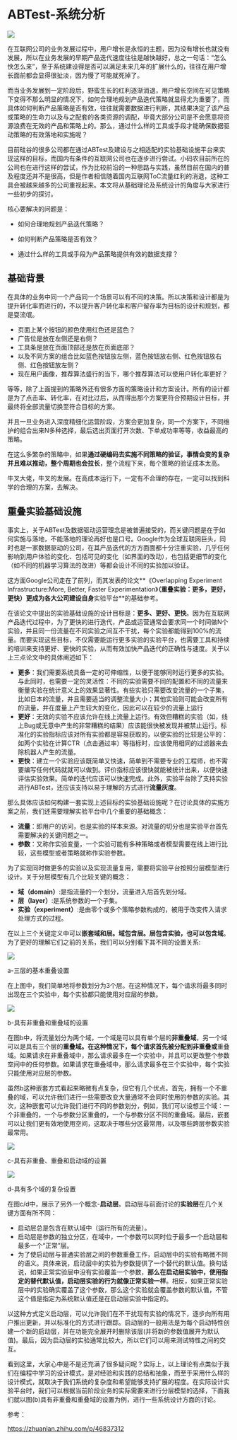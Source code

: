# ABTest-系统分析

![](https://gitee.com/lidaming/assets/raw/master/abtest/abtest_compare.jfif)

在互联网公司的业务发展过程中，用户增长是永恒的主题，因为没有增长也就没有发展，所以在业务发展的早期产品迭代速度往往是越快越好，总之一句话：“怎么快怎么来”，至于系统建设得是否可以满足未来几年的扩展什么的，往往在用户增长面前都会显得很扯淡，因为慢了可能就死掉了。

而当业务发展到一定阶段后，野蛮生长的红利逐渐消退，用户增长空间在可见策略下变得不那么明显的情况下，如何合理地规划产品迭代策略就显得尤为重要了，而具体如何判断产品策略是否有效，往往就需要数据进行判断，其结果决定了该产品或策略的生命力以及与之配套的各类资源的调配，毕竟大部分公司是不会愿意将资源浪费在无效的产品和策略上的。那么，通过什么样的工具或手段才能确保数据驱动策略的有效落地和实施呢？

目前硅谷的很多公司都在通过ABTest及建设与之相适配的实验基础设施平台来实现这样的目标，而国内有条件的互联网公司也在逐步进行尝试。小码农目前所在的公司也在进行这样的尝试，作为比较前沿的一种思路与实践，虽然目前在国内的普及程度还并不是很高，但是作者相信随着国内互联网ToC流量红利的消退，这种工具会被越来越多的公司重视起来。本文将从基础理论及系统设计的角度与大家进行一些初步的探讨。

核心要解决的问题是：

- 如何合理地规划产品迭代策略？

- 如何判断产品策略是否有效？

- 通过什么样的工具或手段为产品策略提供有效的数据支撑？

  

## 基础背景

在具体的业务中同一个产品同一个场景可以有不同的决策。所以决策和设计都是为提升转化率而进行的，不以提升客户转化率和客户留存率为目标的设计和规划，都是耍流氓。

- 页面上某个按钮的颜色使用红色还是蓝色？
- 广告位是放在左侧还是右侧？
- 工具条是放在页面顶部还是放在页面底部？
- 以及不同方案的组合比如蓝色按钮放左侧，蓝色按钮放右侧、红色按钮放右侧、红色按钮放左侧？
- 现在用户画像，推荐算法盛行的当下，哪个推荐算法可以使用户转化率更好？

等等，除了上面提到的策略外还有很多方面的策略设计和方案设计。所有的设计都是为了点击率、转化率，在对比过后，从而得出那个方案更符合预期设计目标，并最终将全部流量切换至符合目标的方案。

并且一旦业务进入深度精细化运营阶段，方案会更加复杂，同一个方案下，不同维护的组合出来N多种选择，最后选出页面打开次数、下单成功率等等，收益最高的策略。

在这么多繁杂的策略中，如果**通过硬编码去实施不同策略的验证，事情会变的复杂并且难以推动，整个周期也会拉长**，整个流程下来，每个策略的验证成本太高。

牛叉大佬，牛叉的发展。在高成本运行下，一定有不合理的存在，一定可以找到科学的合理的方案，去解决。

## 重叠实验基础设施

事实上，关于ABTest及数据驱动运营理念是被普遍接受的，而关键问题是在于如何实施与落地，不能落地的理论再好也是口号。Google作为全球互联网巨头，同时也是一家数据驱动的公司，在其产品迭代的方方面面都十分注重实验，几乎任何影响到用户体验的变化、包括可见的变化（如界面的改动），也包括更细节的变化（如不同的机器学习算法的改进）等都会设计不同的实验加以验证。

这方面Google公司走在了前列，而其发表的论文**《Overlapping Experiment Infrastructure:More, Better, Faster Experimentation》**（重叠实验：更多，更好，更快）更成为各大公司建设自身**实验平台**的基础参考。

在该论文中提出的实验基础设施的设计目标是：**更多、更好、更快**。因为在互联网产品迭代过程中，为了更快的进行迭代，产品或运营通常会要求同一个时间做N个实验，并且同一份流量在不同实验之间互不干扰，每个实验都能得到100%的流量。而要实现这些目标，不仅需要能运行更多实验的实验平台，也需要工具和持续的培训来支持更好、更快的实验，从而有效加快产品迭代的正确性与速度。关于以上三点论文中的具体阐述如下：

- **更多**：我们需要系统具备一定的可伸缩性，以便于能够同时运行更多的实验。与此同时，也需要一定的灵活性：不同的实验需要不同的配置和不同的流量来衡量实验在统计意义上的效果显著性。有些实验只需要改变流量的一个子集，比如日本的流量，并且需要适当的调整流量大小；其他实验则可能会改变所有的流量，并在度量上产生较大的变化，因此可以在较少的流量上运行
- **更好**：无效的实验不应该允许在线上流量上运行。有效但糟糕的实验（如，线上Bug或无意中产生的非常糟糕的结果）应该能很快被发现并被禁止运行。标准化的实验指标应该对所有实验都是容易获取的，以便实验的比较是公平的：如两个实验在计算CTR（点击通过率）等指标时，应该使用相同的过滤器来去除机器人产生的流量。
- **更快**：建立一个实验应该既简单又快速，简单到不需要专业的工程师，也不需要编写任何代码就就可以做到。评价指标应该很快就能被统计出来，以便快速评估实验效果。简单的迭代应该可以快速完成。此外，实验平台除了支持实验进行ABTest，还应该支持以易于理解的方式进行**流量灰度**。

那么具体应该如何构建一套实现上述目标的实验基础设施呢？在讨论具体的实施方案之前，我们还需要理解实验平台中几个重要的基础概念：

- **流量**：即用户的访问，也是实验的样本来源。对流量的切分也是实验平台首先需要解决的关键问题之一。
- **参数**：又称作实验变量，一个实验可能有多种策略或者模型需要在线上进行比较，这些模型或者策略就称作实验参数。

为了实现同时做更多的实验以及实现流量复用，需要将实验平台按照分层模型进行设计。关于分层模型有几个比较关键的概念：

- **域（domain）**:是指流量的一个划分，流量进入后首先划分域。
- **层（layer）**:是系统参数的一个子集。
- **实验（experiment）**:是由零个或多个策略参数构成的，被用于改变传入请求处理方式的过程。

在以上三个关键定义中可以**嵌套域和层。域包含层。层包含实验，也可以包含域**。为了更好的理解它们之前的关系，我们可以分别看下其不同的设置关系:

![](https://gitee.com/lidaming/assets/raw/master/abtest/domain-layer.jpg)

 a-三层的基本重叠设置

在上图中，我们简单地将参数划分为3个层。在这种情况下，每个请求将最多同时出现在三个实验中，每个实验都只能使用对应层的参数。

![](https://gitee.com/lidaming/assets/raw/master/abtest/repeat-norepeat.jpg)

b-具有非重叠和重叠域的设置

在图b中，将流量划分为两个域，一个域是可以具有单个层的**非重叠域**，另一个域可以是具有三个层的**重叠域。**在这种情况下，每个请求首先被分配到非重叠**或**重叠域。如果请求在非重叠域中，那么请求最多在一个实验中，并且可以更改整个参数空间中的任何参数。如果请求在重叠域中，那么请求最多在三个实验中，每个实验只能使用对应层的参数。

虽然b这种嵌套方式看起来略微有点复杂，但它有几个优点。首先，拥有一个不重叠的域，可以允许我们进行一些需要改变大量通常不会同时使用的参数的实验。其次，这种嵌套可以允许我们进行不同的参数划分，例如，我们可以设想三个域：一个非重叠的，一个与参数分区重叠的，一个与参数分区不同的重叠域。最后，嵌套可以让我们更有效地使用空间，这取决于哪些分区最常用，以及哪些跨层参数实验最常用。

![](https://gitee.com/lidaming/assets/raw/master/abtest/repeat-norepeat-lanch.jpg)

c-具有非重叠、重叠和启动域的设置

![](https://gitee.com/lidaming/assets/raw/master/abtest/multi-complex.jpg)

d-具有多个域的复杂设置

在图c/d中，展示了另外一个概念-**启动层**。启动层与前面讨论的**实验层**在几个关键方面有所不同：

- 启动层总是包含在默认域中（运行所有的流量）。
- 启动层是参数的独立分区，在域中，一个参数可以同时位于最多一个启动层和最多一个“正常”层。
- 为了使启动层与普通实验层之间的参数重叠工作，启动层中的实验有略微不同的语义。具体来说，启动层中的实验为参数提供了一个替代的默认值。换句话说，如果正常实验层中没有实验覆盖一个参数，**那么在启动层实验中，使用指定的替代默认值，启动层实验的行为就像正常实验一样**。相反，如果正常实验层中的实验确实覆盖了这个参数，那么这个实验就会覆盖参数的默认值，不管这个值是指定为系统默认值还是在启动层实验中指定的。

以这种方式定义启动层，可以允许我们在不干扰现有实验的情况下，逐步向所有用户推出更新，并以标准化的方式进行跟踪。启动层的一般用法是为每个启动特性创建一个新的启动层，并在功能完全展开时删除该层(并将新的参数值展开为默认值)。最后，因为启动层的实验通常比较大，所以它们可以用来测试特性之间的交互。

看到这里，大家心中是不是还充满了很多疑问呢？实际上，以上理论有点类似于我们在编程中学习的设计模式，是对经验和实践的总结和抽象，而至于采用什么样的设计模式，就取决于我们系统的复杂度和希望能够支持扩展的程度。在实际设计实验平台时，我们可以根据当前阶段业务的实际需要来进行分层模型的选择，下面我们就以图(b)具有非重叠和重叠域的设置为例，进行一些系统设计方面的讨论。





参考：

https://zhuanlan.zhihu.com/p/46837312